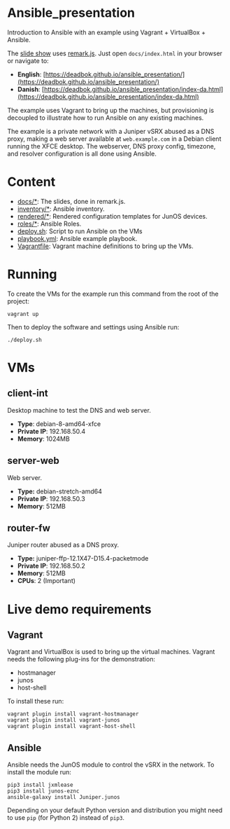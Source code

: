 # Ansible_presentation

Introduction to Ansible with an example using Vagrant + VirtualBox + Ansible.

The [slide show](https://deadbok.github.io/ansible_presentation/) uses [remark.js](https://github.com/gnab/remark). Just open
`docs/index.html` in your browser or navigate to:

* **English**: [https://deadbok.github.io/ansible_presentation/](https://deadbok.github.io/ansible_presentation/)
* **Danish**: [https://deadbok.github.io/ansible_presentation/index-da.html](https://deadbok.github.io/ansible_presentation/index-da.html)

The example uses Vagrant to bring up the machines, but provisioning is
decoupled to illustrate how to run Ansible on any existing machines.

The example is a private network with a Juniper vSRX abused as a DNS proxy,
making a web server available at `web.example.com` in a Debian client running
the XFCE desktop. The webserver, DNS proxy config, timezone, and resolver
configuration is all done using Ansible.

# Content

* [docs/*](./docs): The slides, done in remark.js.
* [inventory/*](./inventory): Ansible inventory.
* [rendered/*](./rendered): Rendered configuration templates for JunOS devices.
* [roles/*](./roles): Ansible Roles.
* [deploy.sh](./deploy.sh): Script to run Ansible on the VMs
* [playbook.yml](./playbook.yml): Ansible example playbook.
* [Vagrantfile](./Vagrantfile): Vagrant machine definitions to bring up the VMs.


# Running

To create the VMs for the example run this command from the root of the
project:

    vagrant up

Then to deploy the software and settings using Ansible run:

    ./deploy.sh

# VMs

## client-int

Desktop machine to test the DNS and web server.

* **Type**: debian-8-amd64-xfce
* **Private IP**: 192.168.50.4
* **Memory**: 1024MB

## server-web

Web server.

* **Type:** debian-stretch-amd64
* **Private IP**: 192.168.50.3
* **Memory**: 512MB

## router-fw

Juniper router abused as a DNS proxy.

* **Type:** juniper-ffp-12.1X47-D15.4-packetmode
* **Private IP**: 192.168.50.2
* **Memory**: 512MB
* **CPUs**: 2 (Important)

# Live demo requirements

## Vagrant

Vagrant and VirtualBox is used to bring up the virtual machines. Vagrant needs
the following plug-ins for the demonstration:

* hostmanager
* junos
* host-shell

To install these run:

    vagrant plugin install vagrant-hostmanager
    vagrant plugin install vagrant-junos
    vagrant plugin install vagrant-host-shell

## Ansible

Ansible needs the JunOS module to control the vSRX in the network. To install
the module run:

    pip3 install jxmlease
    pip3 install junos-eznc
    ansible-galaxy install Juniper.junos

Depending on your default Python version and distribution you might need to use
`pip` (for Python 2) instead of `pip3`.
